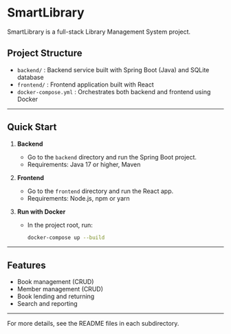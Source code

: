 # SmartLibrary

SmartLibrary is a full-stack Library Management System project.

## Project Structure

- `backend/` : Backend service built with Spring Boot (Java) and SQLite database
- `frontend/` : Frontend application built with React
- `docker-compose.yml` : Orchestrates both backend and frontend using Docker

---

## Quick Start

1. **Backend**
   - Go to the `backend` directory and run the Spring Boot project.
   - Requirements: Java 17 or higher, Maven

2. **Frontend**
   - Go to the `frontend` directory and run the React app.
   - Requirements: Node.js, npm or yarn

3. **Run with Docker**
   - In the project root, run:
     ```sh
     docker-compose up --build
     ```

---

## Features
- Book management (CRUD)
- Member management (CRUD)
- Book lending and returning
- Search and reporting

---

For more details, see the README files in each subdirectory.
